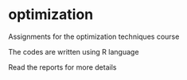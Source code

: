 # optimization
Assignments for the optimization techniques course

The codes are written using R language

Read the reports for more details
